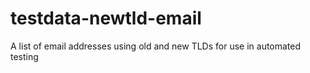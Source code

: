 testdata-newtld-email
=====================

A list of email addresses using old and new TLDs for use in automated testing
